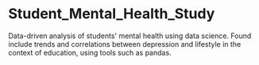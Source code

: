 # Student_Mental_Health_Study

Data-driven analysis of students' mental health using data science. Found include trends and correlations between depression and lifestyle in the context of education, using tools such as pandas.
